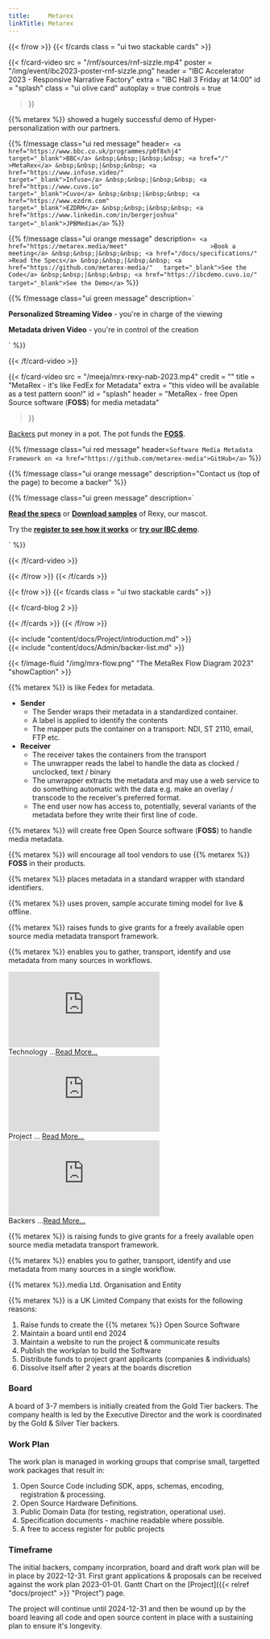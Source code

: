 ```yaml
---
title:     Metarex
linkTitle: Metarex
---
```

<!-- markdownlint-disable MD038 -->
<!-- ###  Row boundary ##################################################### -->
{{< f/row >}}
{{< f/cards class = "ui two stackable cards"                            >}}

<!-- --- card -------------------------------------------------------------  -->
{{< f/card-video
      src       = "/rnf/sources/rnf-sizzle.mp4"
      poster    = "/img/event/ibc2023-poster-rnf-sizzle.png"
      header    = "IBC Accelerator 2023 - Responsive Narrative Factory"
      extra     = "IBC Hall 3 Friday at 14:00"
      id        = "splash"
      class     = "ui olive card"
      autoplay  = true
      controls  = true
 >}}

{{% metarex %}} showed a hugely successful demo of Hyper-personalization with
our partners.

{{% f/message
    class="ui red message"
   header=`
  <a href="https://www.bbc.co.uk/programmes/p0f8xhj4" target="_blank">BBC</a>
  &nbsp;&nbsp;|&nbsp;&nbsp;
  <a href="/"                                                      >MetaRex</a>
  &nbsp;&nbsp;|&nbsp;&nbsp;
  <a href="https://www.infuse.video/"                 target="_blank">Infuse</a>
  &nbsp;&nbsp;|&nbsp;&nbsp;
  <a href="https://www.cuvo.io"                       target="_blank">Cuvo</a>
  &nbsp;&nbsp;|&nbsp;&nbsp;
  <a href="https://www.ezdrm.com"                     target="_blank">EZDRM</a>
  &nbsp;&nbsp;|&nbsp;&nbsp;
  <a href="https://www.linkedin.com/in/bergerjoshua"  target="_blank">JPBMedia</a>`
%}}

{{% f/message
    class="ui orange message"
   description=`
  <a href="https://metarex.media/meet"                       >Book a meeting</a>
  &nbsp;&nbsp;|&nbsp;&nbsp;
  <a href="/docs/specifications/"                            >Read the Specs</a>
  &nbsp;&nbsp;|&nbsp;&nbsp;
  <a href="https://github.com/metarex-media/"   target="_blank">See the Code</a>
  &nbsp;&nbsp;|&nbsp;&nbsp;
  <a href="https://ibcdemo.cuvo.io/"            target="_blank">See the Demo</a>`
%}}

{{% f/message
    class="ui green message"
   description=`
  <p><strong>Personalized Streaming Video</strong> - you're in charge of the viewing</p>
  <p><strong>Metadata driven Video</strong> - you're in control of the creation</p>`
%}}

{{< /f/card-video >}}

<!-- --- card -------------------------------------------------------------  -->

{{< f/card-video
      src =  "/meeja/mrx-rexy-nab-2023.mp4"
      credit   =  ""
      title    =  "MetaRex - it's like FedEx for Metadata"
      extra    =  "this video will be available as a test pattern soon!"
      id       =  "splash"
      header   =  "MetaRex - free Open Source software (**FOSS**) for media metadata"
 >}}

[Backers](/docs/project/backers) put money in a pot. The pot funds the
**[FOSS](https://github.com/metarex-media)**.

{{% f/message
    class="ui red message"
   header=`Software Media Metadata Framework on
    <a href="https://github.com/metarex-media">GitHub</a>`
%}}

{{% f/message
         class="ui orange message"
   description="Contact us (top of the page) to become a backer"
%}}

{{% f/message
         class="ui green message"
   description=`<p>
    <a href="/docs/specifications/"><strong>Read the specs</strong></a> or
    <a href="/downloads/"><strong>Download samples</strong></a> of Rexy, our mascot.
  </p>
  <p>
    Try the <a href="/ui/reg/"><strong>register to see how it works</strong></a> or
    <a href="https://ibcdemo.cuvo.io"><strong>try our IBC demo</strong></a>.
  </p>`
%}}

{{< /f/card-video >}}

{{< /f/row                                                                   >}}
{{< /f/cards                                                                  >}}
<!-- ###  Row boundary ##################################################### -->
{{< f/row                                                                    >}}
{{< f/cards class = "ui two stackable cards"                            >}}

<!-- --- cards show the latest N blogs-------------------------------------  -->

{{< f/card-blog 2 >}}

<!-- --- card -------------------------------------------------------------  -->

{{< /f/cards                                                                 >}}
{{< /f/row                                                                   >}}
<!-- ###  Row boundary ##################################################### -->
<!--  Introduction --------------------------------------------------------  -->

<div class="ui padded olive segment">
{{<   include    "content/docs/Project/introduction.md" >}}
</div>

<!-- ###  Row boundary ##################################################### -->
<!--  Backer List ---------------------------------------------------------  -->

<div class="ui padded olive segment">
{{<   include    "content/docs/Admin/backer-list.md" >}}
</div>

<!--  Flow chart ----------------------------------------------------------  -->

<div class="ui padded purple segment">

{{< f/image-fluid "/img/mrx-flow.png" "The MetaRex Flow Diagram 2023" "showCaption" >}}

{{% metarex %}} is like Fedex for metadata.

* **Sender**
  * The Sender wraps their metadata in a standardized container.
  * A label is applied to identify the contents
  * The mapper puts the container on a transport: NDI, ST 2110, email, FTP etc.
* **Receiver**
  * The receiver takes the containers from the transport
  * The unwrapper reads the label to handle the data as clocked / unclocked,
    text / binary
  * The unwrapper extracts the metadata and may use a web service to do something
    automatic with the data e.g. make an overlay / transcode to the receiver's
    preferred format.
  * The end user now has access to, potentially, several variants of the metadata
    before they write their first line of code.

</div>

<!--  Goals ---------------------------------------------------------------  -->

<div class="ui center aligned raised olive segment">

{{% metarex %}} will create free Open Source software (**FOSS**) to handle media metadata.

{{% metarex %}} will encourage all tool vendors to use {{% metarex %}} **FOSS** in their products.

{{% metarex %}} places metadata in a standard wrapper with standard identifiers.

{{% metarex %}} uses proven, sample accurate timing model for live & offline.

{{% metarex %}} raises funds to give grants for a freely available open source
  media metadata transport framework.

{{% metarex %}} enables you to gather, transport, identify and use metadata from
  many sources in workflows.
</div>

<!--  Videos --------------------------------------------------------------  -->

<div class="ui stackable horizontal segments">
  <div class="ui blue segment">
  <iframe src="https://player.vimeo.com/video/755662848?h=f9146636bd&autoplay=0&loop=0&quality=540p&responsive=1"
  title="Tech" frameborder="0" allow="autoplay; fullscreen; picture-in-picture" allowfullscreen></iframe>
  <div class="ui bottom attached message">Technology ...<a href="/docs/technology">Read More...</a></div>
  </div>
  <div class="ui purple segment">
    <iframe src="https://player.vimeo.com/video/754810227?h=f9146636bd&autoplay=0&loop=0&quality=540p&responsive=1"
  title="Tech" frameborder="0" allow="autoplay; fullscreen; picture-in-picture" allowfullscreen></iframe>
  <div class="ui bottom attached message">Project ... <a href="/docs/overview">Read More...</a></div>
  </div>
  <div class="ui olive segment">
    <iframe src="https://player.vimeo.com/video/755661985?h=f9146636bd&autoplay=0&loop=0&quality=540p&responsive=1"
  title="Tech" frameborder="0" allow="autoplay; fullscreen; picture-in-picture" allowfullscreen></iframe>

  <div class="ui bottom attached message">Backers ...<a href="/docs/project/backers">Read More...</a></div>
  </div>
</div>

<!--  ---------------------------------------------------------------------  -->

<div class="ui center aligned raised olive segment">

{{% metarex %}} is raising funds to give grants for a freely
available open source media metadata transport framework.

{{% metarex %}} enables you to gather, transport, identify and use metadata from
many sources in a single workflow.

</div>

<!--  ---------------------------------------------------------------------  -->

<div class="ui small purple segment">

<div class="ui center sligned purple message">
<div class="header"> {{% metarex %}}.media Ltd. Organisation and Entity</div>
</div>

{{% metarex %}} is a UK Limited Company that exists for the following
reasons:

1. Raise funds to create the {{% metarex %}} Open Source Software
2. Maintain a board until end 2024
3. Maintain a website to run the project & communicate results
4. Publish the workplan to build the Software
5. Distribute funds to project grant applicants (companies & individuals)
6. Dissolve itself after 2 years at the boards discretion

### Board

A board of 3-7 members is initially created from the Gold Tier backers. The
company health is led by the Executive Director and the work is coordinated
by the Gold & Silver Tier backers.

### Work Plan

The work plan is managed in working groups that comprise small, targetted work
packages that result in:

1. Open Source Code including SDK, apps, schemas, encoding, registration &
   processing.
1. Open Source Hardware Definitions.
1. Public Domain Data (for testing, registration, operational use).
1. Specification documents - machine readable where possible.
1. A free to access register for public projects

### Timeframe

The initial backers, company incorpration, board and draft work plan will be in
place by 2022-12-31. First grant applications & proposals can be received
against the work plan 2023-01-01. Gantt Chart on the
[Project]({{< relref "docs/project" >}} "Project")
page.

The project will continue until 2024-12-31 and then be wound up by the board
leaving all code and open source content in place with a sustaining plan to
ensure it's longevity.

</div>
